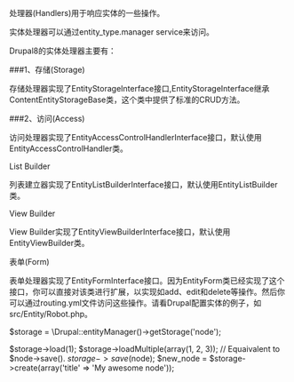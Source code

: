 处理器(Handlers)用于响应实体的一些操作。

实体处理器可以通过entity_type.manager service来访问。

Drupal8的实体处理器主要有：
  
###1、存储(Storage)

存储处理器实现了EntityStorageInterface接口,EntityStorageInterface继承ContentEntityStorageBase类，这个类中提供了标准的CRUD方法。

 
###2、访问(Access)

访问处理器实现了EntityAccessControlHandlerInterface接口，默认使用EntityAccessControlHandler类。

 
List Builder

列表建立器实现了EntityListBuilderInterface接口，默认使用EntityListBuilder类。

 
View Builder

View Builder实现了EntityViewBuilderInterface接口，默认使用EntityViewBuilder类。

 
表单(Form)

表单处理器实现了EntityFormInterface接口。因为EntityForm类已经实现了这个接口，你可以直接对该类进行扩展，以实现如add、edit和delete等操作。然后你可以通过routing.yml文件访问这些操作。请看Drupal配置实体的例子，如src/Entity/Robot.php。

$storage = \Drupal::entityManager()->getStorage('node');

$storage->load(1);
$storage->loadMultiple(array(1, 2, 3));
// Equaivalent to $node->save().
$storage->save($node);
$new_node = $storage->create(array('title' => 'My awesome node'));